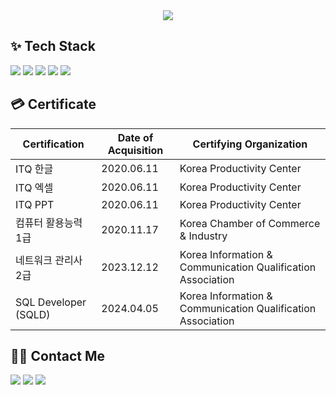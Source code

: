 <!-- GitHub Stats -->
<div align="center">
  <img src="https://github-profile-summary-cards.vercel.app/api/cards/profile-details?username=huncozyboy&theme=github" />
</div>

## ✨ Tech Stack 
<p align="left">
  <img src="https://img.shields.io/badge/java-%23ED8B00.svg?style=for-the-badge&logo=openjdk&logoColor=white" />
  <img src="https://img.shields.io/badge/spring-%236DB33F.svg?style=for-the-badge&logo=spring&logoColor=white" />
  <img src="https://img.shields.io/badge/springboot-%236DB33F.svg?style=for-the-badge&logo=springboot&logoColor=white" />
  <img src="https://img.shields.io/badge/aws-%23FF9900.svg?style=for-the-badge&logo=amazonaws&logoColor=white" />
  <img src="https://img.shields.io/badge/docker-%232496ED.svg?style=for-the-badge&logo=docker&logoColor=white" />
</p>

## 💳 Certificate
| Certification | Date of Acquisition | Certifying Organization |
| ----------------- | ----------------- | ----------------- |
| ITQ 한글 | 2020.06.11 | Korea Productivity Center |
| ITQ 엑셀 | 2020.06.11 | Korea Productivity Center |
| ITQ PPT | 2020.06.11 | Korea Productivity Center |
| 컴퓨터 활용능력 1급 | 2020.11.17 | Korea Chamber of Commerce & Industry |
| 네트워크 관리사 2급 | 2023.12.12 | Korea Information & Communication Qualification Association |
| SQL Developer (SQLD) | 2024.04.05 | Korea Information & Communication Qualification Association |

## 👋🏻 Contact Me
<p align="left">
<a href="https://huncozyboy.tistory.com"><img src="https://img.shields.io/badge/Tistory-000000?style=flat-square&logo=Tistory&logoColor=white"/></a>
<a href="mailto:leejh5838@gmail.com"><img src="https://img.shields.io/badge/Gmail-EA4335?style=flat-square&logo=Gmail&logoColor=white"/></a>
<a href="https://instagram.com/huncozyboy/"><img src="https://img.shields.io/badge/Instagram-E4405F?style=flat-square&logo=Instagram&logoColor=white"/></a>
